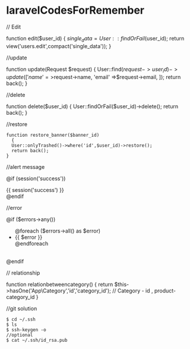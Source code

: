 # laravelCodesForRemember

// Edit

function edit($user_id)
    {
      $single_data = User::findOrFail($user_id);
      return view('users.edit',compact('single_data'));
    }
     
//update

function update(Request $request)
    {
      User::find($request->user_id)->update([
        'name'    =>$request->name,
        'email'    =>$request->email,
      ]);
      return back();
    }
	
//delete

function delete($user_id)
    {
      User::findOrFail($user_id)->delete();
      return back();
    }
    
//restore
    
    function restore_banner($banner_id)
      {
      User::onlyTrashed()->where('id',$user_id)->restore();
      return back();
    }
    
    
 //alert message
   
   @if (session('success'))
   <div class="alert alert-success">
       {{ session('success') }}
   </div>
   @endif

 //error

   @if ($errors->any())
   <div class="alert alert-danger">
       <ul>
           @foreach ($errors->all() as $error)
           <li>{{ $error }}</li>
           @endforeach
       </ul>
   </div><br />
   @endif
   
   
   
   // relationship
   
   function relationbetweencategory()
    {
      return $this->hasOne('App\Category','id','category_id');
                        // Category - id , product-category_id
    }
   
   
   
   
  //git solution
  
  	$ cd ~/.ssh
	$ ls
   	$ ssh-keygen -o
	//optional
	$ cat ~/.ssh/id_rsa.pub
   
   
   
